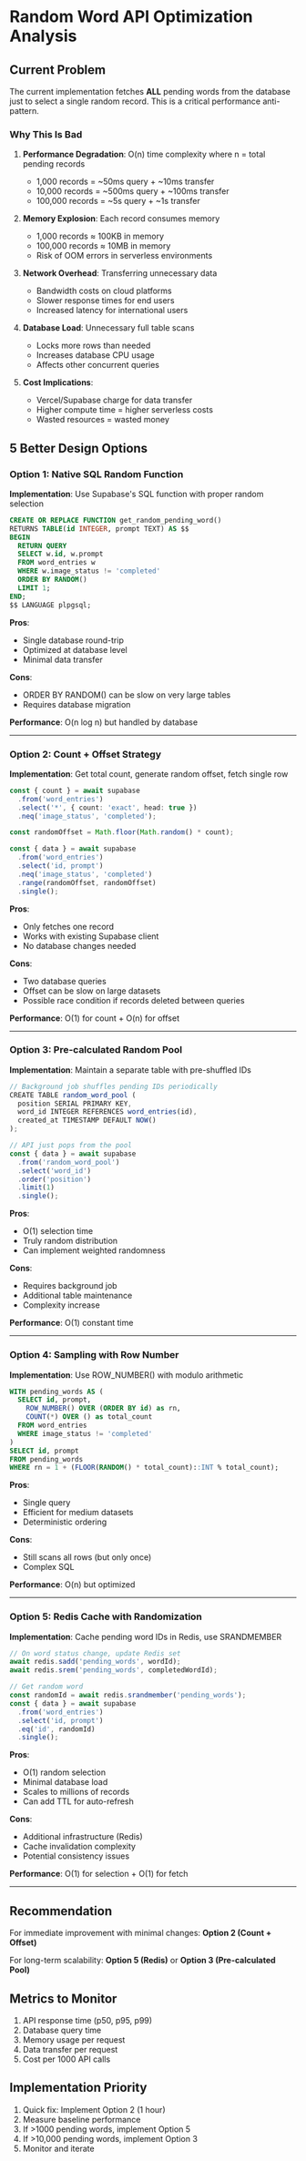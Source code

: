 # Random Word API Optimization Analysis

## Current Problem

The current implementation fetches **ALL** pending words from the database just to select a single random record. This is a critical performance anti-pattern.

### Why This Is Bad

1. **Performance Degradation**: O(n) time complexity where n = total pending records
   - 1,000 records = ~50ms query + ~10ms transfer
   - 10,000 records = ~500ms query + ~100ms transfer  
   - 100,000 records = ~5s query + ~1s transfer

2. **Memory Explosion**: Each record consumes memory
   - 1,000 records ≈ 100KB in memory
   - 100,000 records ≈ 10MB in memory
   - Risk of OOM errors in serverless environments

3. **Network Overhead**: Transferring unnecessary data
   - Bandwidth costs on cloud platforms
   - Slower response times for end users
   - Increased latency for international users

4. **Database Load**: Unnecessary full table scans
   - Locks more rows than needed
   - Increases database CPU usage
   - Affects other concurrent queries

5. **Cost Implications**:
   - Vercel/Supabase charge for data transfer
   - Higher compute time = higher serverless costs
   - Wasted resources = wasted money

## 5 Better Design Options

### Option 1: Native SQL Random Function
**Implementation**: Use Supabase's SQL function with proper random selection
```sql
CREATE OR REPLACE FUNCTION get_random_pending_word()
RETURNS TABLE(id INTEGER, prompt TEXT) AS $$
BEGIN
  RETURN QUERY
  SELECT w.id, w.prompt 
  FROM word_entries w
  WHERE w.image_status != 'completed'
  ORDER BY RANDOM()
  LIMIT 1;
END;
$$ LANGUAGE plpgsql;
```

**Pros**:
- Single database round-trip
- Optimized at database level
- Minimal data transfer

**Cons**:
- ORDER BY RANDOM() can be slow on very large tables
- Requires database migration

**Performance**: O(n log n) but handled by database

---

### Option 2: Count + Offset Strategy
**Implementation**: Get total count, generate random offset, fetch single row
```typescript
const { count } = await supabase
  .from('word_entries')
  .select('*', { count: 'exact', head: true })
  .neq('image_status', 'completed');

const randomOffset = Math.floor(Math.random() * count);

const { data } = await supabase
  .from('word_entries')
  .select('id, prompt')
  .neq('image_status', 'completed')
  .range(randomOffset, randomOffset)
  .single();
```

**Pros**:
- Only fetches one record
- Works with existing Supabase client
- No database changes needed

**Cons**:
- Two database queries
- Offset can be slow on large datasets
- Possible race condition if records deleted between queries

**Performance**: O(1) for count + O(n) for offset

---

### Option 3: Pre-calculated Random Pool
**Implementation**: Maintain a separate table with pre-shuffled IDs
```typescript
// Background job shuffles pending IDs periodically
CREATE TABLE random_word_pool (
  position SERIAL PRIMARY KEY,
  word_id INTEGER REFERENCES word_entries(id),
  created_at TIMESTAMP DEFAULT NOW()
);

// API just pops from the pool
const { data } = await supabase
  .from('random_word_pool')
  .select('word_id')
  .order('position')
  .limit(1)
  .single();
```

**Pros**:
- O(1) selection time
- Truly random distribution
- Can implement weighted randomness

**Cons**:
- Requires background job
- Additional table maintenance
- Complexity increase

**Performance**: O(1) constant time

---

### Option 4: Sampling with Row Number
**Implementation**: Use ROW_NUMBER() with modulo arithmetic
```sql
WITH pending_words AS (
  SELECT id, prompt,
    ROW_NUMBER() OVER (ORDER BY id) as rn,
    COUNT(*) OVER () as total_count
  FROM word_entries
  WHERE image_status != 'completed'
)
SELECT id, prompt 
FROM pending_words 
WHERE rn = 1 + (FLOOR(RANDOM() * total_count)::INT % total_count);
```

**Pros**:
- Single query
- Efficient for medium datasets
- Deterministic ordering

**Cons**:
- Still scans all rows (but only once)
- Complex SQL

**Performance**: O(n) but optimized

---

### Option 5: Redis Cache with Randomization
**Implementation**: Cache pending word IDs in Redis, use SRANDMEMBER
```typescript
// On word status change, update Redis set
await redis.sadd('pending_words', wordId);
await redis.srem('pending_words', completedWordId);

// Get random word
const randomId = await redis.srandmember('pending_words');
const { data } = await supabase
  .from('word_entries')
  .select('id, prompt')
  .eq('id', randomId)
  .single();
```

**Pros**:
- O(1) random selection
- Minimal database load
- Scales to millions of records
- Can add TTL for auto-refresh

**Cons**:
- Additional infrastructure (Redis)
- Cache invalidation complexity
- Potential consistency issues

**Performance**: O(1) for selection + O(1) for fetch

---

## Recommendation

For immediate improvement with minimal changes: **Option 2 (Count + Offset)**

For long-term scalability: **Option 5 (Redis)** or **Option 3 (Pre-calculated Pool)**

## Metrics to Monitor

1. API response time (p50, p95, p99)
2. Database query time
3. Memory usage per request
4. Data transfer per request
5. Cost per 1000 API calls

## Implementation Priority

1. Quick fix: Implement Option 2 (1 hour)
2. Measure baseline performance
3. If >1000 pending words, implement Option 5
4. If >10,000 pending words, implement Option 3
5. Monitor and iterate